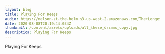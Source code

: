 ```yaml
---
layout: blog
title: Playing For Keeps
audio: https://nelson-at-the-helm.s3-us-west-2.amazonaws.com/The+Longest+Kiss.mp3
date: 2020-08-08T20:19:44.034Z
thumbnail: /content/assets/uploads/all_these_dreams_copy.jpg
description: Playing For Keeps
---
```

Playing For Keeps